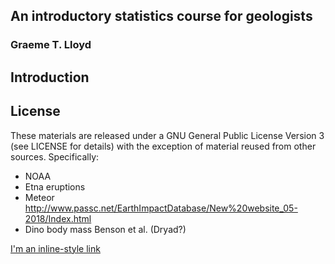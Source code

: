 ## An introductory statistics course for geologists

### Graeme T. Lloyd

## Introduction

## License

These materials are released under a GNU General Public License Version 3 (see LICENSE for details) with the exception of material reused from other sources. Specifically:

* NOAA
* Etna eruptions
* Meteor http://www.passc.net/EarthImpactDatabase/New%20website_05-2018/Index.html
* Dino body mass Benson et al. (Dryad?)

[I'm an inline-style link](https://www.google.com)
